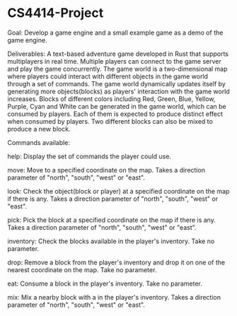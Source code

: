 CS4414-Project 
=============
Goal: Develop a game engine and a small example game as a demo of the game engine. 



Deliverables: A text-based adventure game developed in Rust that supports multiplayers in real time. Multiple players can connect to the game server and play the game concurrently. The game world is a two-dimensional map where players could interact with different objects in the game world through a set of commands. The game world dynamically updates itself by generating more objects(blocks) as players' interaction with the game world increases. 
Blocks of different colors including Red, Green, Blue, Yellow, Purple, Cyan and White can be generated in the game 
world, which can be consumed by players. Each of them is expected to produce distinct effect when consumed by players.
Two different blocks can also be mixed to produce a new block. 


Commands available:

help: Display the set of commands the player could use.

move: Move to a specified coordinate on the map. Takes a direction parameter of "north", "south", "west" or "east".

look: Check the object(block or player) at a specified coordinate on the map if there is any. Takes a direction parameter of "north", "south", "west" or "east".

pick: Pick the block at a specified coordinate on the map if there is any. Takes a direction parameter of "north", "south", "west" or "east".

inventory: Check the blocks available in the player's inventory. Take no parameter.

drop: Remove a block from the player's inventory and drop it on one of the nearest coordinate on the map. Take no parameter.

eat: Consume a block in the player's inventory. Take no parameter. 

mix: Mix a nearby block with a in the player's inventory. Takes a direction parameter of "north", "south", "west" or "east".



